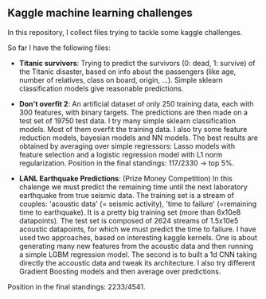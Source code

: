 ## Kaggle machine learning challenges

In this repository, I collect files trying to tackle some kaggle challenges.

So far I have the following files:

- **Titanic survivors**: Trying to predict the survivors (0: dead, 1: survive) of the Titanic disaster, based on info about the passengers (like age, number of relatives, class on board, origin, ...).  Simple sklearn classification models give reasonable predictions.

- **Don't overfit 2**: An artificial dataset of only 250 training data, each with 300 features, with binary targets. The predictions are then made on a test set of 19750 test data. I try many simple sklearn classification models. Most of them overfit the training data. I also try some feature reduction models, bayesian models and NN models. The best results are obtained by averaging over simple regressors: Lasso models with feature selection and a logistic regression model with L1 norm regularization. 
Position in the final standings: 117/2330 -> top 5%.

- **LANL Earthquake Predictions**: (Prize Money Competition) In this chalenge we must predict the remaining time until the next laboratory earthquake from true seismic data. The training set is a stream of couples: 'acoustic data' (= seismic activity), 'time to failure' (=remaining time to earthquake).  It is a pretty big training set (more than 6x10e8 datapoints). The test set is composed of 2624 streams of 1.5x10e5 acoustic datapoints, for which we must predict the time to failure. 
I have used two approaches, based on interesting kaggle kernels. One is about generating many new features from the acoustic data and then running a simple LGBM regression model. The second is to built a 1d CNN taking directly the accoustic data and tweak its architecture. I also try different Gradient Boosting models and then average over predictions. 

Position in the final standings: 2233/4541.

